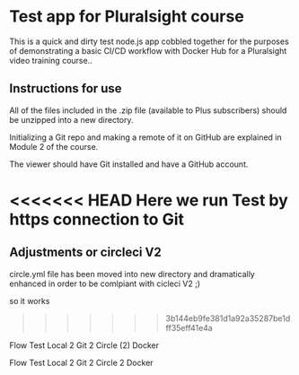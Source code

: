 # Test app for Pluralsight course

This is a quick and dirty test node.js app cobbled together for the purposes of demonstrating a basic CI/CD workflow with Docker Hub for a Pluralsight video training course..

## Instructions for use

All of the files included in the .zip file (available to Plus subscribers) should be unzipped into a new directory.

Initializing a Git repo and making a remote of it on GitHub are explained in Module 2 of the course.

The viewer should have Git installed and have a GitHub account.

<<<<<<< HEAD
Here we run Test by https connection to Git
=======
## Adjustments or circleci V2

circle.yml file has been moved into new directory and dramatically enhanced in order to be comlpiant with cicleci V2 ;)

so it works
>>>>>>> 3b144eb9fe381d1a92a35287be1dff35eff41e4a

Flow Test Local 2 Git 2 Circle (2) Docker

Flow Test Local 2 Git 2 Circle 2 Docker